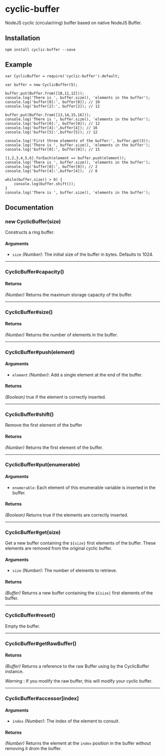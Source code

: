 # cyclic-buffer
NodeJS cyclic (circular/ring) buffer based on native NodeJS Buffer.

## Installation
`npm install cyclic-buffer --save`

## Example
```
var CyclicBuffer = require('cyclic-buffer').default;

var buffer = new CyclicBuffer(5);

buffer.put(Buffer.from([10,11,12]));
console.log('There is ', buffer.size(), 'elements in the buffer');
console.log('buffer[0]:', buffer[0]); // 10
console.log('buffer[2]:', buffer[2]); // 12

buffer.put(Buffer.from([13,14,15,16]));
console.log('There is ', buffer.size(), 'elements in the buffer');
console.log('buffer[0]:', buffer[0]); // 12
console.log('buffer[4]:',buffer[4]); // 16
console.log('buffer[5]:',buffer[5]); // 12

console.log('First three elements of the buffer:', buffer.get(3));
console.log('There is ', buffer.size(), 'elements in the buffer');
console.log('buffer[0]:', buffer[0]); // 15

[1,2,3,4,5,6].forEach(element => buffer.push(element));
console.log('There is ', buffer.size(), 'elements in the buffer');
console.log('buffer[0]:', buffer[0]); // 2
console.log('buffer[4]:',buffer[4]);  // 6

while(buffer.size() > 0) {
    console.log(buffer.shift());
}
console.log('There is ', buffer.size(), 'elements in the buffer');
```
## Documentation
### new CyclicBuffer(size)

Constructs a ring buffer.

#### Arguments
- `size` *(Number)*: The initial size of the buffer in bytes. Defaults to 1024.

-----

###  CyclicBuffer#capacity()

#### Returns
*(Number)* Returns the maximum storage capacity of the buffer.

-----

###  CyclicBuffer#size()

#### Returns
*(Number)* Returns the number of elements in the buffer.

-----

###  CyclicBuffer#push(element)

#### Arguments
- `element` *(Number)*: Add a single element at the end of the buffer.

#### Returns
*(Boolean)* true if the element is correctly inserted.

-----

###  CyclicBuffer#shift()

Remove the first element of the buffer

#### Returns
*(Number)* Returns the first element of the buffer.

-----

###  CyclicBuffer#put(enumerable)

#### Arguments
- `enumerable`: Each element of this enumerable variable is inserted in the buffer.

#### Returns
*(Boolean)* Returns true if the elements are correctly inserted.

-----

###  CyclicBuffer#get(size)

Get a new buffer containing the  `${size}` first elements of the buffer. These elements are removed from the original cyclic buffer.

#### Arguments
- `size` *(Number)*: The number of elements to retrieve.

#### Returns
*(Buffer)* Returns a new buffer containing the  `${size}` first elements of the buffer.

-----

###  CyclicBuffer#reset()

Empty the buffer.

-----

###  CyclicBuffer#getRawBuffer()

#### Returns
*(Buffer)* Returns a reference to the raw Buffer using by the CyclicBuffer instance.

*Warning* : If you modify the raw buffer, this will modify your cyclic buffer.

-----

###  CyclicBuffer#accessor[index]

#### Arguments
- `index` *(Number)*: The index of the element to consult.

#### Returns
*(Number)* Returns the element at the `index` position in the buffer without removing it drom the buffer.


